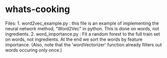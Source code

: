 # whats-cooking

Files:
    1. word2vec_example.py : this file is an example of implementing the neural network method, "Word2Vec" in python.  This is done on words, not ingredients.
    2. word_importance.py : Fit a random forest to the full train set on words, not ingredients. At the end we sort the words by feature importance.  (Also, note that the 'wordVectorizer' function already filters out words occuring only once.)
